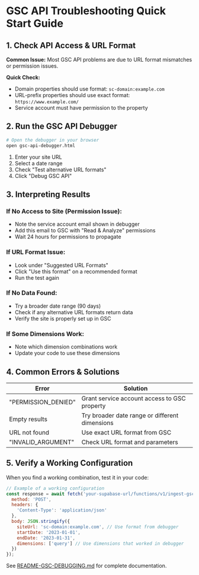# GSC API Troubleshooting Quick Start Guide

## 1. Check API Access & URL Format

**Common Issue:** Most GSC API problems are due to URL format mismatches or permission issues.

**Quick Check:**
- Domain properties should use format: `sc-domain:example.com`
- URL-prefix properties should use exact format: `https://www.example.com/`
- Service account must have permission to the property

## 2. Run the GSC API Debugger

```bash
# Open the debugger in your browser
open gsc-api-debugger.html
```

1. Enter your site URL
2. Select a date range
3. Check "Test alternative URL formats"
4. Click "Debug GSC API"

## 3. Interpreting Results

### If No Access to Site (Permission Issue):
- Note the service account email shown in debugger
- Add this email to GSC with "Read & Analyze" permissions
- Wait 24 hours for permissions to propagate

### If URL Format Issue:
- Look under "Suggested URL Formats" 
- Click "Use this format" on a recommended format
- Run the test again

### If No Data Found:
- Try a broader date range (90 days)
- Check if any alternative URL formats return data
- Verify the site is properly set up in GSC

### If Some Dimensions Work:
- Note which dimension combinations work
- Update your code to use these dimensions

## 4. Common Errors & Solutions

| Error | Solution |
|-------|----------|
| "PERMISSION_DENIED" | Grant service account access to GSC property |
| Empty results | Try broader date range or different dimensions |
| URL not found | Use exact URL format from GSC |
| "INVALID_ARGUMENT" | Check URL format and parameters |

## 5. Verify a Working Configuration

When you find a working combination, test it in your code:

```javascript
// Example of a working configuration
const response = await fetch('your-supabase-url/functions/v1/ingest-gsc', {
  method: 'POST',
  headers: {
    'Content-Type': 'application/json'
  },
  body: JSON.stringify({
    siteUrl: 'sc-domain:example.com', // Use format from debugger
    startDate: '2023-01-01',
    endDate: '2023-01-31',
    dimensions: ['query'] // Use dimensions that worked in debugger
  })
});
```

See [README-GSC-DEBUGGING.md](./README-GSC-DEBUGGING.md) for complete documentation.